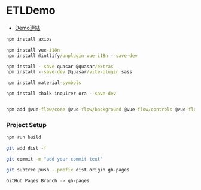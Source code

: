 # ETLDemo

  - [Demo連結](https://shuming-yu.github.io/ETLDemo/)

``` cmd
npm install axios

npm install vue-i18n
npm install @intlify/unplugin-vue-i18n --save-dev

npm install --save quasar @quasar/extras
npm install --save-dev @quasar/vite-plugin sass

npm install material-symbols

npm install chalk inquirer ora --save-dev


npm add @vue-flow/core @vue-flow/background @vue-flow/controls @vue-flow/minimap @vue-flow/node-resizer
```

### Project Setup

```sh
npm run build

git add dist -f

git commit -m "add your commit text"

git subtree push --prefix dist origin gh-pages

GitHub Pages Branch -> gh-pages
```
